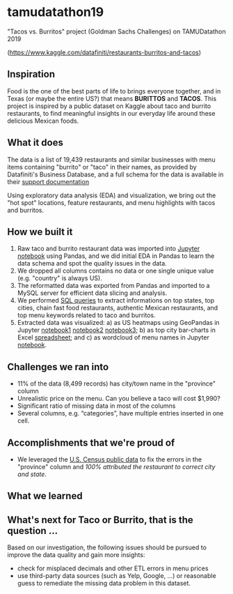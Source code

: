 # tamudatathon19
"Tacos vs. Burritos" project (Goldman Sachs Challenges) on TAMUDatathon 2019

(https://www.kaggle.com/datafiniti/restaurants-burritos-and-tacos)

## Inspiration

Food is the one of the best parts of life to brings everyone together,
and in Texas (or maybe the entire US?) that means **BURITTOS** and **TACOS**.
This project is inspired by a public dataset on Kaggle about taco and burrito restaurants,
to find meaningful insights in our everyday life around these delicious Mexican foods.

## What it does
The data is a list of 19,439 restaurants and similar businesses with menu items containing "burrito" or "taco" in their names,
as provided by Datafiniti's Business Database, and a full schema for the data is available in their
[support documentation](https://datafiniti-api.readme.io/docs/business-data-schema)

Using exploratory data analysis (EDA) and visualization, we bring out the "hot spot" locations,
feature restaurants, and menu highlights with tacos and burritos.

## How we built it
1. Raw taco and burrito restaurant data was imported into [Jupyter notebook](EDA.ipynb) using Pandas, and we did initial EDA
in Pandas to learn the data schema and spot the quality issues in the data.
2. We dropped all columns contains no data or one single unique value (e.g. "country" is always US).
3. The reformatted data was exported from Pandas and imported to a MySQL server for efficient data slicing and analysis.
4. We performed [SQL queries](Datathon.sql) to extract informations on top states, top cities, chain fast food restaurants, authentic Mexican restaurants, and top menu keywords related to taco and burritos.
5. Extracted data was visualized: a) as US heatmaps using GeoPandas in Jupyter [notebook1](Restaurant_Heatmap.ipynb) [notebook2](Restaurant_Taco_Heatmap.ipynb) [notebook3](Restaurant_Burrito_Heatmap.ipynb); b) as top city bar-charts in Excel [spreadsheet](TopCityinState.xlsx); and c) as wordcloud of menu names in Jupyter [notebook](EDA.ipynb).

## Challenges we ran into
* 11% of the data (8,499 records) has city/town name in the "province" column
* Unrealistic price on the menu. Can you believe a taco will cost $1,990?
* Significant ratio of missing data in most of the columns
* Several columns, e.g. “categories”, have multiple entries inserted in one cell.

## Accomplishments that we're proud of
* We leveraged the [U.S. Census public data](https://www.census.gov/data.html) to fix the errors in the "province" column
and *100% attributed the restaurant to correct city and state*.

## What we learned


## What's next for Taco or Burrito, that is the question ...
Based on our investigation, the following issues should be pursued to improve the data quality and gain more insights:
* check for misplaced decimals and other ETL errors in menu prices
* use third-party data sources (such as Yelp, Google, …) or reasonable guess to remediate 
the missing data problem in this dataset.
